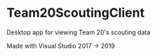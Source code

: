# Team20ScoutingClient
Desktop app for viewing Team 20's scouting data

Made with Visual Studio 2017 -> 2019
